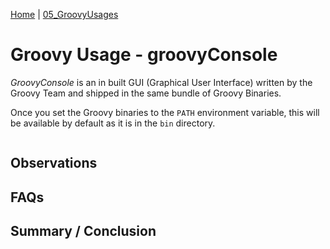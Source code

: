[Home](../) | [05_GroovyUsages](./)

# Groovy Usage - groovyConsole

*GroovyConsole* is an in built GUI (Graphical User Interface) written by the Groovy Team and shipped in the same bundle of Groovy Binaries.

Once you set the Groovy binaries to the `PATH` environment variable, this will be available by default as it is in the `bin` directory.

```
```


## Observations


## FAQs



## Summary / Conclusion
